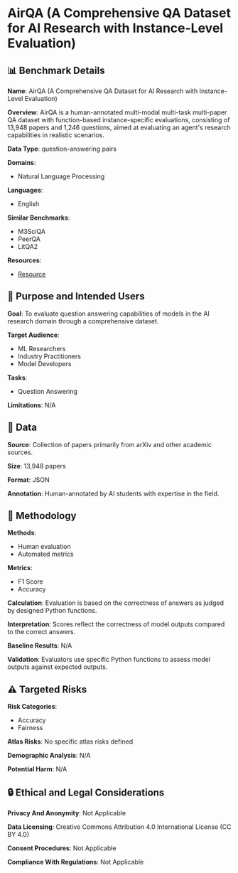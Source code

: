 # AirQA (A Comprehensive QA Dataset for AI Research with Instance-Level Evaluation)

## 📊 Benchmark Details

**Name**: AirQA (A Comprehensive QA Dataset for AI Research with Instance-Level Evaluation)

**Overview**: AirQA is a human-annotated multi-modal multi-task multi-paper QA dataset with function-based instance-specific evaluations, consisting of 13,948 papers and 1,246 questions, aimed at evaluating an agent's research capabilities in realistic scenarios.

**Data Type**: question-answering pairs

**Domains**:
- Natural Language Processing

**Languages**:
- English

**Similar Benchmarks**:
- M3SciQA
- PeerQA
- LitQA2

**Resources**:
- [Resource](N/A)

## 🎯 Purpose and Intended Users

**Goal**: To evaluate question answering capabilities of models in the AI research domain through a comprehensive dataset.

**Target Audience**:
- ML Researchers
- Industry Practitioners
- Model Developers

**Tasks**:
- Question Answering

**Limitations**: N/A

## 💾 Data

**Source**: Collection of papers primarily from arXiv and other academic sources.

**Size**: 13,948 papers

**Format**: JSON

**Annotation**: Human-annotated by AI students with expertise in the field.

## 🔬 Methodology

**Methods**:
- Human evaluation
- Automated metrics

**Metrics**:
- F1 Score
- Accuracy

**Calculation**: Evaluation is based on the correctness of answers as judged by designed Python functions.

**Interpretation**: Scores reflect the correctness of model outputs compared to the correct answers.

**Baseline Results**: N/A

**Validation**: Evaluators use specific Python functions to assess model outputs against expected outputs.

## ⚠️ Targeted Risks

**Risk Categories**:
- Accuracy
- Fairness

**Atlas Risks**:
No specific atlas risks defined

**Demographic Analysis**: N/A

**Potential Harm**: N/A

## 🔒 Ethical and Legal Considerations

**Privacy And Anonymity**: Not Applicable

**Data Licensing**: Creative Commons Attribution 4.0 International License (CC BY 4.0)

**Consent Procedures**: Not Applicable

**Compliance With Regulations**: Not Applicable
